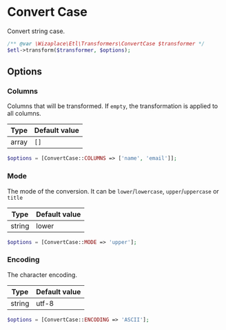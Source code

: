 # Convert Case

Convert string case.

```php
/** @var \Wizaplace\Etl\Transformers\ConvertCase $transformer */
$etl->transform($transformer, $options);
```


## Options

### Columns
Columns that will be transformed. If `empty`, the transformation is applied to all columns.

| Type | Default value |
|----- | ------------- |
| array | `[]` |

```php
$options = [ConvertCase::COLUMNS => ['name', 'email']];
```

### Mode
The mode of the conversion. It can be `lower`/`lowercase`, `upper`/`uppercase` or `title`

| Type | Default value |
|----- | ------------- |
| string | lower |

```php
$options = [ConvertCase::MODE => 'upper'];
```

### Encoding
The character encoding.

| Type | Default value |
|----- | ------------- |
| string | utf-8 |

```php
$options = [ConvertCase::ENCODING => 'ASCII'];
```
